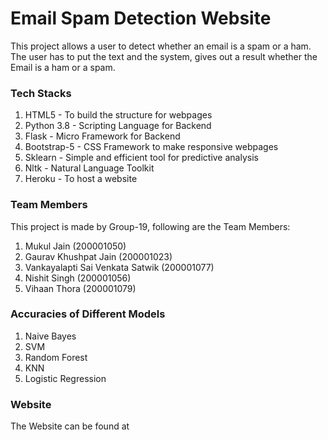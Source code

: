 # Email Spam Detection Website
This project allows a user to detect whether an email is a spam or a ham. The user has to put the text and the system, gives out a result whether the Email is a ham or a spam. 

### Tech Stacks
1. HTML5 - To build the structure for webpages
2. Python 3.8 - Scripting Language for Backend
3. Flask - Micro Framework for Backend
4. Bootstrap-5 - CSS Framework to make responsive webpages
5. Sklearn - Simple and efficient tool for predictive analysis
6. Nltk - Natural Language Toolkit
7. Heroku - To host a website

### Team Members

This project is made by Group-19, following are the Team Members:

1. Mukul Jain (200001050)
2. Gaurav Khushpat Jain (200001023)
3. Vankayalapti Sai Venkata Satwik (200001077)
4. Nishit Singh (200001056)
5. Vihaan Thora (200001079)

### Accuracies of Different Models
1. Naive Bayes
2. SVM
3. Random Forest
4. KNN
5. Logistic Regression

### Website
The Website can be found at
